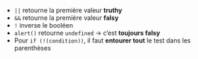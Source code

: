 - `||` retourne la première valeur **truthy**
- `&&` retourne la première valeur **falsy**
- `!` inverse le booléen
- `alert()` retourne `undefined` → c’est **toujours falsy**
- Pour `if (!(condition))`, il faut **entourer tout** le test dans les parenthèses
